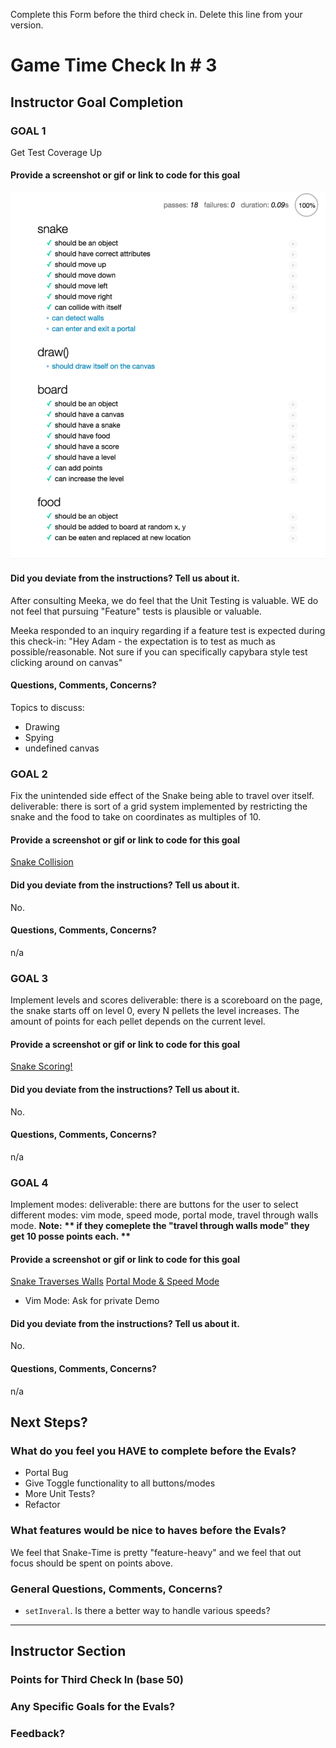 Complete this Form before the third check in. Delete this line from your version.

# Game Time Check In # 3

## Instructor Goal Completion

### GOAL 1

Get Test Coverage Up

#### Provide a screenshot or gif or link to code for this goal

![Unit Tests](images/snake-test-cov.png)

#### Did you deviate from the instructions? Tell us about it.

After consulting Meeka, we do feel that the Unit Testing is valuable. WE do not feel that pursuing "Feature" tests is plausible or valuable. 

Meeka responded to an inquiry regarding if a feature test is expected during this check-in:
"Hey Adam - the expectation is to test as much as possible/reasonable. Not sure if you can specifically capybara style test clicking around on canvas"

#### Questions, Comments, Concerns?

Topics to discuss: 
* Drawing
* Spying
* undefined canvas

### GOAL 2

Fix the unintended side effect of the Snake being able to travel over itself.
deliverable: there is sort of a grid system implemented by restricting the snake and the food to take on coordinates as multiples of 10.

#### Provide a screenshot or gif or link to code for this goal

[Snake Collision](http://g.recordit.co/frZgc4KIFT.gif)

#### Did you deviate from the instructions? Tell us about it.

No.

#### Questions, Comments, Concerns?

n/a

### GOAL 3

Implement levels and scores
deliverable: there is a scoreboard on the page, the snake starts off on level 0, every N pellets the level increases. The amount of points for each pellet depends on the current level.

#### Provide a screenshot or gif or link to code for this goal

[Snake Scoring!](http://recordit.co/ZHIZicZ6tR)

#### Did you deviate from the instructions? Tell us about it.

No.

#### Questions, Comments, Concerns?

n/a

### GOAL 4

Implement modes:
deliverable: there are buttons for the user to select different modes: vim mode, speed mode, portal mode, travel through walls mode.
**Note:** __** if they comeplete the "travel through walls mode" they get 10 posse points each. **__


#### Provide a screenshot or gif or link to code for this goal

[Snake Traverses Walls](http://g.recordit.co/frZgc4KIFT.gif)
[Portal Mode & Speed Mode](http://g.recordit.co/ieW7EJeLMe.gif)
* Vim Mode: Ask for private Demo

#### Did you deviate from the instructions? Tell us about it.

No.

#### Questions, Comments, Concerns?

n/a

## Next Steps?

### What do you feel you HAVE to complete before the Evals?

* Portal Bug 
* Give Toggle functionality to all buttons/modes
* More Unit Tests?
* Refactor

### What features would be nice to haves before the Evals?

We feel that Snake-Time is pretty "feature-heavy" and we feel that out focus should be spent on points above.

### General Questions, Comments, Concerns?

* `setInveral`. Is there a better way to handle various speeds?

-----

## Instructor Section

### Points for Third Check In (base 50)

### Any Specific Goals for the Evals?

### Feedback?
